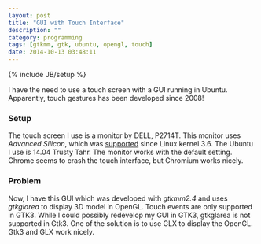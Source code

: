 ```yaml
---
layout: post
title: "GUI with Touch Interface"
description: ""
category: programming
tags: [gtkmm, gtk, ubuntu, opengl, touch]
date: 2014-10-13 03:48:11
---
```

{% include JB/setup %}

I have the need to use a touch screen with a GUI running in Ubuntu.
Apparently, touch gestures has been developed since 2008!

### Setup 
The touch screen I use is a monitor by DELL, P2714T. This monitor uses *Advanced Silicon*, which was [supported](http://lii-enac.fr/en/architecture/linux-input/multitouch-devices.html) since Linux kernel 3.6.
The Ubuntu I use is 14.04 Trusty Tahr. The monitor works with the default setting. Chrome seems to crash the touch interface, but Chromium works nicely.

### Problem
Now, I have this GUI which was developed with *gtkmm2.4* and uses *gtkglarea* to display 3D model in OpenGL.
Touch events are only supported in GTK3. While I could possibly redevelop my GUI in GTK3, gtkglarea is not supported in Gtk3.
One of the solution is to use GLX to display the OpenGL. Gtk3 and GLX work nicely. 
